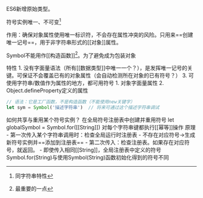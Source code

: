 ES6新增原始类型。

符号实例唯一、不可变[^1]

作用：确保对象属性使用唯一标识符，不会存在属性冲突的风险。只用来==创建唯一记号==，用于非字符串形式的[[对象]]属性。


Symbol不能用作[[构造函数]][^2]。为了避免成为包装对象

特性
	1. 没有字面量语法（所有[[数据类型]]中唯一一个？），是发挥唯一记号的关键。可保证不会覆盖已有的对象属性（会自动检测所在对象的已有符号？）
	3. 可使用字符串/数值作为属性的地方，都可用符号
		1. 对象字面量属性
		2. Object.defineProperty定义的属性

```javascript
// 语法：它是工厂函数，不是构造函数（不能使用new关键字）
let sym = Symbol('描述字符串')  // 将来可通过这个描述字符串调试

```

如何共享与重用某个符号实例？
在全局符号注册表中创建并重用符号
let globalSymbol =  Symbol.for([[String]])
	对每个字符串键都执行[[幂等]]操作
	原理
		- 第一次传入某个字符串调用时：检查全局运行时注册表
			- 不存在对应符号→生成新符号实例并==添加到注册表==
		- 第二次传入：检查注册表。如果存在对应符号，就返回。
		- 即使传入相同[[String]]，全局注册表中定义的符号Symbol.for(String)与使用Symbol(String)函数初始化得到的符号不同


[^1]: 同字符串特性
[^2]: 最重要的一点